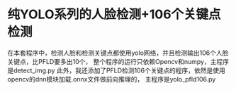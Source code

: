 # 纯YOLO系列的人脸检测+106个关键点检测
在本套程序中，检测人脸和检测关键点都使用yolo网络，并且检测输出106个人脸关键点，比PFLD要多出10个，
整个程序的运行只依赖Opencv和numpy，主程序是detect_img.py
此外，我还添加了PFLD检测106个关键点的程序，依然是使用opencv的dnn模块加载.onnx文件做前向推理的，
主程序是yolo_pfld106.py
